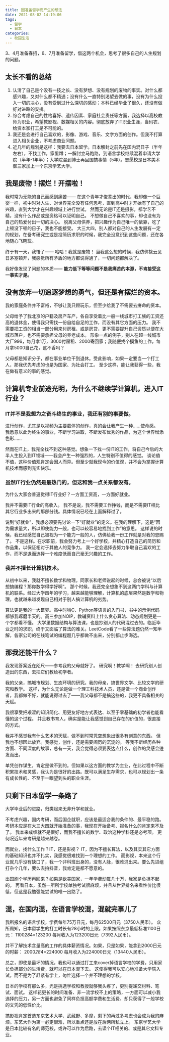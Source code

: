 ```yaml
---
title: 因准备留学而产生的想法
date: 2021-08-02 14:19:06
tags:
  - 留学
  - 日本
categories:
  - 校园生活
---
```


3、4月准备春招，6、7月准备留学，借这两个机会，思考了很多自己的人生规划的问题。

## 太长不看的总结

1. 认清了自己是个没有一技之长、没有梦想、没有规划的废物的事实。对什么都感兴趣，又对什么都不精通；没有什么一直特别渴望去做的事，没有为什么投入一切的决心，没有受到过什么深切的感动；本科已经毕业了很久，还没有做好对进路的安排。
2. 综合考虑自己的性格喜好、遗传因素、家庭社会责任等方面，我选择以高校教师为职业，希望教影视、数媒相关的内容。彻底放弃了IT职业生涯，当码农、给资本家打工是不可能的。
3. 我还是会进行自己喜欢的，影像、游戏、音乐、文字方面的创作。但我不打算进入相关企业，不考虑商业问题。
4. 近几年的规划是这样：我要去日本留学。日本解封之前先在国内混日子（半年左右），不找工作，家里蹲；一解封立马跑路，到语言学校继续混着申请大学院（半年-1年半）；大学院混到博士再回国搞事情（5年）。志愿校是日本美术御三家加上一个东京学艺大学。

## 我是废物！摆烂！开摆啦！

我时常为无能的自己而感到痛苦——
在这个青年才俊辈出的时代，我却像一个巨婴一样，初中时对人生、对世界完全没有任何思考，直到高中时才开始有了自己的兴趣，直到大学才在兴趣领域上进行尝试。
然而无论是IT还是摄影，都学艺不精，没有什么作品或是资格可以证明自己。
不想做自己不喜欢的事，却也没有为自己的热爱付出一切的决心。
脱离父母供养，把兴趣作为自己唯一的依靠，吃了上顿没下顿的日子，我也不能接受。
大三大四，别人都对自己的人生发展有一定的规划，在备考研究生或是投简历求职的时候，我完全没意识到这些问题，还在各地随心飞瞎玩。

终于有一天，我悟了——
哈哈！我就是废物！
当我这么想的时候，我仿佛拨云见日茅塞顿开，我感觉所有矛盾的地方都说得通了，一切问题都解决了。

我好像发现了问题的本质——
**能力低下等等问题不是我痛苦的本源，不肯接受这一事实才是。**

## 没有放弃一切追逐梦想的勇气，但还是有摆烂的资本。

我的家庭条件并不富裕，不够让我只顾玩乐，但至少给我了不需要去拼命的资本。

父母给予了我北京的户籍及房产车产，各自享受着比一般一线城市打工族的工资还高的退休金，使得我只需找一份自给自足的工作，而没有其它方面的压力。
我不需要把工资的相当一部分用来付房租、或是房贷，更不需要提升自己资质以便在大城市落户，也不需要承担父母的养老成本。
形象一点的例子，别人在超一线城市大厂996，每月拿1万，3000付房租、2000寄回家；我随便找个摸鱼的工作，每月拿5000自己花，这不香吗？

父母都是知识分子，都在事业单位干到退休。受此影响，如果一定要当一个打工人，那我优先考虑的也是为国家、为社会打工。
至少这样，能让我获得一些，我在做有意义的事的感觉。

## 计算机专业前途光明，为什么不继续学计算机，进入IT行业？

### IT并不是我想为之奋斗终生的事业，我还有别的事要做。

进行创作，尤其是以视频为主要载体的创作，真的会让我产生一种……使命感。
我愿意以此为终生的事业，不断学习进取，不断发布优秀的作品，为这个世界增添色彩……

然而在IT上，我完全找不到这种感觉。想象一下找一份IT的工作，将自己今后的大半人生投入到IT领域——我会产生一种强烈的，人生特别不值得的感觉。
谈论值不值，这种价值观肯定会因人而异。但至少就我现今的价值观，并不会为掌握计算机技术而感到充实快乐。

### 虽然IT行业仍然是最热门的，但这和我一点关系都没有。

为什么大家会普遍觉得IT行业好？一方面工资高，一方面好就业。

我并不需要IT行业的高收入。
我不是说，我不需要工作挣钱，而是不需要IT相比其它行业多出来的那部分钱。具体情况已经在上面解释过了。

说到“好就业”，我想必须要先讨论一下“好就业”的定义。在我的理解下，这是“因为需求量大，所以即使能力一般，也可以较容易地找到工作”的意思。
这样说的时候，我已经感觉自己被视为一个能力一般的人，仿佛给我一份工作就是对我的恩赐了。
不是这样。在求职前，我会努力考上一个好学校，并精心打造自己的简历和作品集，以保证相对于其他人的竞争力。
我一定会选择去努力争取自己喜欢的工作，而不是退而选择一个难度低而自己毫无兴趣的工作。

### 我并不擅长计算机技术。

从初中以来，我就不擅长数学和物理。同家长和老师说起的时候，总会被说“以后想搞编程？那你数学得学好啊”。
那个时候，我还完全想象不到这两门学科与计算机的联系。经过大学四年的学习，越来越能够理解，计算机的底层果然是数学和物理，也就越来越发现自己相对于别人搞计算机的劣势。

算法更是我的一大噩梦。高中时啃C、Python等语言的入门书，书中的示例代码都够我琢磨半天的。高三参加NOIP，教辅资料上什么贪心算法、动态规划更是一个字都看不懂。
大学里数据结构与算法课，也是抄别人的代码混过去的。临近毕业之时的求职，终于又面临了算法的难关。LeetCode看了一些算法题仍然一知半解，各家公司的在线笔试的编程题几乎都做不出来，分别都止步海选。

## 那我还能干什么？

我发现答案近在咫尺——参考我的父母就好了。
研究啊！教学啊！
去研究别人创造出的东西，去把它们教给初学者。

我的父亲，搞城市规划、生态环境的研究。我的母亲，搞世界文学、比较文学的研究和教学。
这样，为什么无论是做一个理工科技术人员，还是做一个商业创作者，我都做不好，就能说得过去了——我父母都不是搞这些的，我更不具备相关的天赋。

我很享受把艰涩的知识简化、用更友好地方式表达、以至于零基础的初学者也能看懂的这个过程。
并且教书育人，确实是能让我感觉到自己存在的价值的，很直接的方式。

我并不感觉我有什么艺术的天赋，做不到时常凭空想象出很多有创意的东西。
但我也不想因此放弃。我感觉，创作，还是需要阅历的沉淀的。
等我不断经历各种方面、不同深度的故事，总有一天，我会觉得必须要表达点什么，创作的灵感会迸发而出。

单凭创作谋生，肯定是做不到的。但如果以这方面的教学为主业，在此过程中不断积累技术和灵感，我认为是很好的出路。既可以满足生存需求，也可以规划出一条有成长性的、不至于一眼望到头的职业生涯。

## 只剩下日本留学一条路了

大学毕业后的进路，归类起来无非升学和就业。

不考虑兴趣，国内考研，而后国企就职，应该是最适合我的条件的、最平稳的路。
考研本应是在大三大四就开始准备的事，我现在开始备考、报名什么的肯定来不及了。
我本来成绩就不是很好，而我不擅长的数学、政治这种学科还是必考项。
更何况近年来考研是越来越卷。

而就业，找什么工作？IT，还是影视？
IT，因为不擅长算法，以及其实其它方面的基础知识也并不扎实，我感觉很难找到一个理想的工作。
而影视，本来这个行业就几乎没有缺口了，我一个非科班出身的，没有人脉，很难混出来。要么先进组打杂个几年，要么去拍抖音，我肯定是都不愿意的。

出国刷个学历再回来？如果是欧美国家，一年学费动辄几十万，我家是负担不起的。
再看日本，虽然一所所学校单独考试很麻烦，并且从世界排名来看性价比很低，但这是我勉强能尝试的唯一出路了。

## 混，在国内混，在语言学校混，混就完事儿了

我所报名的语言学校，学费每年75万日元，每月62500日元（3750人民币）。
众所周知，日本留学生的打工时长有28小时的上限。如果按照东京最低标准1100日元：
1100*28*4=123200
每月收入为123200日元（7392人民币）。

并不了解技术含量高的工作的具体薪资情况。如果，只是如果，能拿到2000日元的时薪：
2000*28*4=224000
每月收入为224000日元（13440人民币）。

总之，即使是最坏的情况，我也可以通过打工来cover掉语言学校的学费，只用家长负担部分的生活费，就可以在日本混下去。
这使得我可以安心地准备大学院入试，而不是为了赶紧有学上，匆忙选择一个并不理想的学校。

日本的学校有那么多，光是挑选学校和教授就够我头疼了，更别提递交材料、笔试、面试。
这样花更长的时间准备、非一流学校不上的策略，一方面可以减小我选择的压力，另一方面也避免了同样负担高额学费和生活费、却只获得了一般学校的文凭的低性价比。

搞影视肯定首选东京艺术大学、武藏野、多摩，剩下的再过多考虑也会成为我的麻烦。东艺大作为第一必定很难，所以重点还是放在后两所私立上。
东京学艺大学是日本比较有名的师范校，或许可以作为后路，去读个IT相关的、或是其它文科专业。